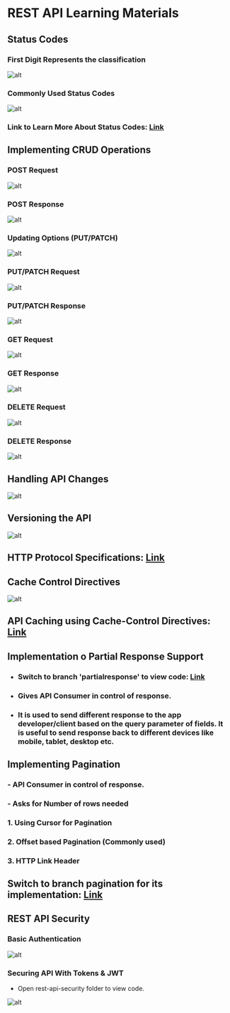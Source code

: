 # REST API Learning Materials

## Status Codes

### First Digit Represents the classification

![alt](images/statusCode1.png)

### Commonly Used Status Codes

![alt](images/statusCode2.png)

### Link to Learn More About Status Codes: [Link](https://developer.mozilla.org/en-US/docs/Web/HTTP/Status)

## Implementing CRUD Operations

### POST Request

![alt](images/postRequest.png)

### POST Response

![alt](images/postResponse.png)

### Updating Options (PUT/PATCH)

![alt](/images/updating.png)

### PUT/PATCH Request

![alt](/images/updateRequest.png)

### PUT/PATCH Response

![alt](/images/updateResponse.png)

### GET Request

![alt](/images/getRequest.png)

### GET Response

![alt](/images/getResponse.png)

### DELETE Request

![alt](/images/deleteRequest.png)

### DELETE Response

![alt](/images/deleteResponse.png)

## Handling API Changes

![alt](images/apiChanges.png)

## Versioning the API

![alt](images/apiVersioning.png)

## HTTP Protocol Specifications: [Link](https://www.w3.org/Protocols/rfc2616/rfc2616.html)

## Cache Control Directives

![alt](images/cacheControl.png)

## API Caching using Cache-Control Directives: [Link](./rest-api-caching/)

## Implementation o Partial Response Support

- ### Switch to branch 'partialresponse' to view code: [Link](https://github.com/sujal7/rest-api/tree/partialresponse)

- ### Gives API Consumer in control of response.
- ### It is used to send different response to the app developer/client based on the query parameter of fields. It is useful to send response back to different devices like mobile, tablet, desktop etc.

## Implementing Pagination

### - API Consumer in control of response.

### - Asks for Number of rows needed

### 1. Using Cursor for Pagination

### 2. Offset based Pagination (Commonly used)

### 3. HTTP Link Header

## Switch to branch pagination for its implementation: [Link](https://github.com/sujal7/rest-api/tree/pagination)

## REST API Security

### Basic Authentication

![alt](images/basicAuth.png)

### Securing API With Tokens & JWT

- Open rest-api-security folder to view code.

![alt](/images/tokenAuth.png)
